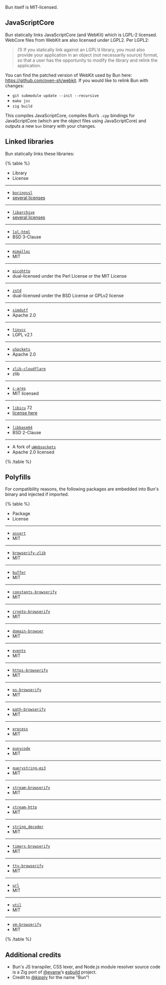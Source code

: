 Bun itself is MIT-licensed.

## JavaScriptCore

Bun statically links JavaScriptCore (and WebKit) which is LGPL-2 licensed. WebCore files from WebKit are also licensed under LGPL2. Per LGPL2:

> (1) If you statically link against an LGPL’d library, you must also provide your application in an object (not necessarily source) format, so that a user has the opportunity to modify the library and relink the application.

You can find the patched version of WebKit used by Bun here: <https://github.com/oven-sh/webkit>. If you would like to relink Bun with changes:

- `git submodule update --init --recursive`
- `make jsc`
- `zig build`

This compiles JavaScriptCore, compiles Bun’s `.cpp` bindings for JavaScriptCore (which are the object files using JavaScriptCore) and outputs a new `bun` binary with your changes.

## Linked libraries

Bun statically links these libraries:

{% table %}

- Library
- License

---

- [`boringssl`](https://boringssl.googlesource.com/boringssl/)
- [several licenses](https://boringssl.googlesource.com/boringssl/+/refs/heads/master/LICENSE)

---

- [`libarchive`](https://github.com/libarchive/libarchive)
- [several licenses](https://github.com/libarchive/libarchive/blob/master/COPYING)

---

- [`lol-html`](https://github.com/cloudflare/lol-html/tree/master/c-api)
- BSD 3-Clause

---

- [`mimalloc`](https://github.com/microsoft/mimalloc)
- MIT

---

- [`picohttp`](https://github.com/h2o/picohttpparser)
- dual-licensed under the Perl License or the MIT License

---

- [`zstd`](https://github.com/facebook/zstd)
- dual-licensed under the BSD License or GPLv2 license

---

- [`simdutf`](https://github.com/simdutf/simdutf)
- Apache 2.0

---

- [`tinycc`](https://github.com/tinycc/tinycc)
- LGPL v2.1

---

- [`uSockets`](https://github.com/uNetworking/uSockets)
- Apache 2.0

---

- [`zlib-cloudflare`](https://github.com/cloudflare/zlib)
- zlib

---

- [`c-ares`](https://github.com/c-ares/c-ares)
- MIT licensed

---

- [`libicu`](https://github.com/unicode-org/icu) 72
- [license here](https://github.com/unicode-org/icu/blob/main/icu4c/LICENSE)

---

- [`libbase64`](https://github.com/aklomp/base64/blob/master/LICENSE)
- BSD 2-Clause

---

- A fork of [`uWebsockets`](https://github.com/jarred-sumner/uwebsockets)
- Apache 2.0 licensed

{% /table %}

## Polyfills

For compatibility reasons, the following packages are embedded into Bun's binary and injected if imported.

{% table %}

- Package
- License

---

- [`assert`](https://npmjs.com/package/assert)
- MIT

---

- [`browserify-zlib`](https://npmjs.com/package/browserify-zlib)
- MIT

---

- [`buffer`](https://npmjs.com/package/buffer)
- MIT

---

- [`constants-browserify`](https://npmjs.com/package/constants-browserify)
- MIT

---

- [`crypto-browserify`](https://npmjs.com/package/crypto-browserify)
- MIT

---

- [`domain-browser`](https://npmjs.com/package/domain-browser)
- MIT

---

- [`events`](https://npmjs.com/package/events)
- MIT

---

- [`https-browserify`](https://npmjs.com/package/https-browserify)
- MIT

---

- [`os-browserify`](https://npmjs.com/package/os-browserify)
- MIT

---

- [`path-browserify`](https://npmjs.com/package/path-browserify)
- MIT

---

- [`process`](https://npmjs.com/package/process)
- MIT

---

- [`punycode`](https://npmjs.com/package/punycode)
- MIT

---

- [`querystring-es3`](https://npmjs.com/package/querystring-es3)
- MIT

---

- [`stream-browserify`](https://npmjs.com/package/stream-browserify)
- MIT

---

- [`stream-http`](https://npmjs.com/package/stream-http)
- MIT

---

- [`string_decoder`](https://npmjs.com/package/string_decoder)
- MIT

---

- [`timers-browserify`](https://npmjs.com/package/timers-browserify)
- MIT

---

- [`tty-browserify`](https://npmjs.com/package/tty-browserify)
- MIT

---

- [`url`](https://npmjs.com/package/url)
- MIT

---

- [`util`](https://npmjs.com/package/util)
- MIT

---

- [`vm-browserify`](https://npmjs.com/package/vm-browserify)
- MIT

{% /table %}

## Additional credits

- Bun's JS transpiler, CSS lexer, and Node.js module resolver source code is a Zig port of [@evanw](https://github.com/evanw)’s [esbuild](https://github.com/evanw/esbuild) project.
- Credit to [@kipply](https://github.com/kipply) for the name "Bun"!
